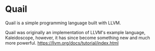 # Quail
Quail is a simple programming language built with LLVM.

Quail was originally an implementation of LLVM's example language, Kaleidoscope, however, it has since become something new and much more powerful.
https://llvm.org/docs/tutorial/index.html

